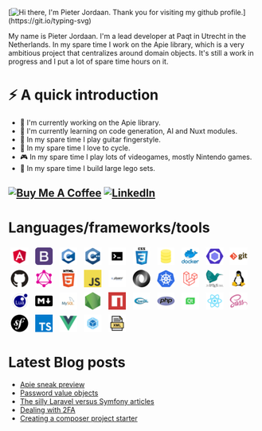 [![Hi there, I'm Pieter Jordaan. Thank you for visiting my github profile.](https://readme-typing-svg.demolab.com?font=Fira+Code&pause=1000&width=435&lines=Hi+there%2C+I'm+Pieter+Jordaan.;Thank+you+for+visiting+my+profile.)](https://git.io/typing-svg)

My name is Pieter Jordaan. I'm a lead developer at Paqt in Utrecht in the Netherlands. In my spare time I work on the Apie library, which is a
very ambitious project that centralizes around domain objects. It's still a work in progress and I put a lot of spare time hours on it.

# ⚡ A quick introduction
- 🔭 I'm currently working on the Apie library.
- 🌱 I'm currently learning on code generation, AI and Nuxt modules.
- 🎸 In my spare time I play guitar fingerstyle.
- 🚴 In my spare time I love to cycle.
- 🎮 In my spare time I play lots of videogames, mostly Nintendo games.
- 🧱 In my spare time I build large lego sets.

<a href="https://bmc.link/apie" target="_blank"><img src="https://cdn.buymeacoffee.com/buttons/default-orange.png" alt="Buy Me A Coffee" height="41" width="174"></a>
[![LinkedIn](https://img.shields.io/badge/LinkedIn-0077B5?style=for-the-badge&logo=linkedin&logoColor=white)](https://www.linkedin.com/in/pieter-jordaan-4b7654b)
---

# Languages/frameworks/tools
<p float="left">
    <img style="padding:5px;" align="center" alt="Angular" width="35px" src="https://raw.githubusercontent.com/github/explore/80688e429a7d4ef2fca1e82350fe8e3517d3494d/topics/angular/angular.png"/>
  <img style="padding:5px;" align="center" alt="Bootstrap" width="35px" src="https://raw.githubusercontent.com/github/explore/80688e429a7d4ef2fca1e82350fe8e3517d3494d/topics/bootstrap/bootstrap.png"/>
  <img style="padding:5px;" align="center" alt="C" width="35px" src="https://raw.githubusercontent.com/github/explore/f3e22f0dca2be955676bc70d6214b95b13354ee8/topics/c/c.png"/>
  <img style="padding:5px;" align="center" alt="C++" width="35px" src="https://raw.githubusercontent.com/github/explore/180320cffc25f4ed1bbdfd33d4db3a66eeeeb358/topics/cpp/cpp.png"/>
  <img style="padding:5px;" align="center" alt="Cli" width="35px" src="https://raw.githubusercontent.com/github/explore/aca0b3b69ca680013b925338b0cc428190aa42dc/topics/cli/cli.png"/>
  <img style="padding:5px;" align="center" alt="CSS" width="35px" src="https://raw.githubusercontent.com/github/explore/80688e429a7d4ef2fca1e82350fe8e3517d3494d/topics/css/css.png"/>
  <img style="padding:5px;" align="center" alt="Databases" width="35px" src="https://raw.githubusercontent.com/github/explore/13295c57999765ac9ffa3281942a72ab08b79de2/topics/database/database.png"/>
  <img style="padding:5px;" align="center" alt="Docker" width="35px" src="https://raw.githubusercontent.com/github/explore/80688e429a7d4ef2fca1e82350fe8e3517d3494d/topics/docker/docker.png"/>
  <img style="padding:5px;" align="center" alt="Eslint" width="35px" src="https://raw.githubusercontent.com/github/explore/80688e429a7d4ef2fca1e82350fe8e3517d3494d/topics/eslint/eslint.png"/>
  <img style="padding:5px;" align="center" alt="git" width="35px" src="https://raw.githubusercontent.com/github/explore/80688e429a7d4ef2fca1e82350fe8e3517d3494d/topics/git/git.png"/>
  <img style="padding:5px;" align="center" alt="Github API" width="35px" src="https://raw.githubusercontent.com/github/explore/89bdd9644f44d1b12180fd512b95574fe4c54617/topics/github-api/github-api.png"/>
  <img style="padding:5px;" align="center" alt="GraphQL" width="35px" src="https://raw.githubusercontent.com/github/explore/e65ef46ef3e7bc457c93622f6a89fe8d3fd131d5/topics/graphql/graphql.png"/>
  <img style="padding:5px;" align="center" alt="HTML" width="35px" src="https://raw.githubusercontent.com/github/explore/80688e429a7d4ef2fca1e82350fe8e3517d3494d/topics/html/html.png"/>
  <img style="padding:5px;" align="center" alt="Javascript" width="35px" src="https://raw.githubusercontent.com/github/explore/80688e429a7d4ef2fca1e82350fe8e3517d3494d/topics/javascript/javascript.png"/>
  <img style="padding:5px;" align="center" alt="jQuery" width="35px" src="https://raw.githubusercontent.com/github/explore/80688e429a7d4ef2fca1e82350fe8e3517d3494d/topics/jquery/jquery.png"/>
  <img style="padding:5px;" align="center" alt="JSON" width="35px" src="https://raw.githubusercontent.com/github/explore/80688e429a7d4ef2fca1e82350fe8e3517d3494d/topics/json/json.png"/>
  <img style="padding:5px;" align="center" alt="Kubernetes" width="35px" src="https://raw.githubusercontent.com/github/explore/01ea2a586e5da744792d0ccfce2f68b861f29301/topics/kubernetes/kubernetes.png"/>
  <img style="padding:5px;" align="center" alt="Laravel" width="35px" src="https://raw.githubusercontent.com/github/explore/56a826d05cf762b2b50ecbe7d492a839b04f3fbf/topics/laravel/laravel.png"/>
  <img style="padding:5px;" align="center" alt="Latex" width="35px" src="https://raw.githubusercontent.com/github/explore/80688e429a7d4ef2fca1e82350fe8e3517d3494d/topics/latex/latex.png"/>
  <img style="padding:5px;" align="center" alt="Linux" width="35px" src="https://raw.githubusercontent.com/github/explore/80688e429a7d4ef2fca1e82350fe8e3517d3494d/topics/linux/linux.png"/>
  <img style="padding:5px;" align="center" alt="LUA" width="35px" src="https://raw.githubusercontent.com/github/explore/80688e429a7d4ef2fca1e82350fe8e3517d3494d/topics/lua/lua.png"/>
  <img style="padding:5px;" align="center" alt="Markdown" width="35px" src="https://raw.githubusercontent.com/github/explore/80688e429a7d4ef2fca1e82350fe8e3517d3494d/topics/markdown/markdown.png"/>
  <img style="padding:5px;" align="center" alt="MYSQL" width="35px" src="https://raw.githubusercontent.com/github/explore/80688e429a7d4ef2fca1e82350fe8e3517d3494d/topics/mysql/mysql.png"/>
  <img style="padding:5px;" align="center" alt="NodeJS" width="35px" src="https://raw.githubusercontent.com/github/explore/80688e429a7d4ef2fca1e82350fe8e3517d3494d/topics/nodejs/nodejs.png"/>
  <img style="padding:5px;" align="center" alt="NPM" width="35px" src="https://raw.githubusercontent.com/github/explore/80688e429a7d4ef2fca1e82350fe8e3517d3494d/topics/npm/npm.png"/>
  <img style="padding:5px;" align="center" alt="OpenGL" width="35px" src="https://raw.githubusercontent.com/github/explore/80688e429a7d4ef2fca1e82350fe8e3517d3494d/topics/opengl/opengl.png"/>
  <img style="padding:5px;" align="center" alt="PHP" width="35px" src="https://raw.githubusercontent.com/github/explore/ccc16358ac4530c6a69b1b80c7223cd2744dea83/topics/php/php.png"/>
  <img style="padding:5px;" align="center" alt="QT Designer" width="35px" src="https://raw.githubusercontent.com/github/explore/80688e429a7d4ef2fca1e82350fe8e3517d3494d/topics/qt/qt.png"/>
  <img style="padding:5px;" align="center" alt="React" width="35px" src="https://raw.githubusercontent.com/github/explore/80688e429a7d4ef2fca1e82350fe8e3517d3494d/topics/react/react.png"/>
  <img style="padding:5px;" align="center" alt="SASS" width="35px" src="https://raw.githubusercontent.com/github/explore/80688e429a7d4ef2fca1e82350fe8e3517d3494d/topics/sass/sass.png"/>
  <img style="padding:5px;" align="center" alt="Symfony" width="35px" src="https://raw.githubusercontent.com/github/explore/d0c5a5e31e1776ad62379ef5f6b703bcf107d3a3/topics/symfony/symfony.png"/>
  <img style="padding:5px;" align="center" alt="Typescript" width="35px" src="https://raw.githubusercontent.com/github/explore/80688e429a7d4ef2fca1e82350fe8e3517d3494d/topics/typescript/typescript.png"/>
  <img style="padding:5px;" align="center" alt="Vue.js" width="35px" src="https://raw.githubusercontent.com/github/explore/80688e429a7d4ef2fca1e82350fe8e3517d3494d/topics/vue/vue.png"/>
  <img style="padding:5px;" align="center" alt="Webpack" width="35px" src="https://raw.githubusercontent.com/github/explore/80688e429a7d4ef2fca1e82350fe8e3517d3494d/topics/webpack/webpack.png"/>
  <img style="padding:5px;" align="center" alt="XML" width="35px" src="https://raw.githubusercontent.com/github/explore/05a6f4c574a32b6b2f04c2e589f6c82d9df46a5d/topics/xml/xml.png"/>
</p>

# Latest Blog posts
<!-- APIEBLOG:START -->
- [Apie sneak preview](https://apie-lib.blogspot.com/2023/10/apie-sneak-preview.html)
- [Password value objects](https://apie-lib.blogspot.com/2023/10/password-value-objects.html)
- [The silly Laravel versus Symfony articles](https://apie-lib.blogspot.com/2023/10/the-silly-laravel-versus-symfony.html)
- [Dealing with 2FA](https://apie-lib.blogspot.com/2023/10/dealing-with-2fa.html)
- [Creating a composer project starter](https://apie-lib.blogspot.com/2023/09/creating-composer-project-starter.html)
<!-- APIEBLOG:END -->
<!--
**pjordaan/pjordaan** is a ✨ _special_ ✨ repository because its `README.md` (this file) appears on your GitHub profile.

Here are some ideas to get you started:

- 🔭 I’m currently working on ...
- 🌱 I’m currently learning ...
- 👯 I’m looking to collaborate on ...
- 🤔 I’m looking for help with ...
- 💬 Ask me about ...
- 📫 How to reach me: ...
- 😄 Pronouns: ...
- ⚡ Fun fact: ...
-->
